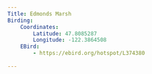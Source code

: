 ```yaml
---
Title: Edmonds Marsh
Birding:
    Coordinates:
        Latitude: 47.8085287
        Longitude: -122.3864508
    EBird:
        - https://ebird.org/hotspot/L374380
        
---
```

